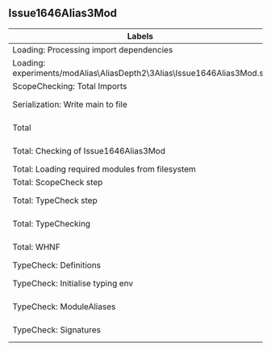 
## Issue1646Alias3Mod

Labels|Version0|Version1|Version2
---|---|---|---
Loading: Processing import dependencies|0.8 ms|24.41 %|30.81 %
Loading: experiments/modAlias\AliasDepth2\3Alias\Issue1646Alias3Mod.sa|2.6 ms|-1.8 %|2.83 %
ScopeChecking: Total Imports|0.0 ms|-4.55 %|7.95 %
Serialization: Write main to file|7.8 ms|8.53 %|-81.41 %
Total|14.6 ms|-0.73 %|-56.12 %
Total: Checking of Issue1646Alias3Mod|3.1 ms|-30.94 %|-71.07 %
Total: Loading required modules from filesystem|3.7 ms|4.81 %|10.54 %
Total: ScopeCheck step|0.4 ms|11.73 %|8.12 %
Total: TypeCheck step|2.7 ms|-37.38 %|-83.07 %
Total: TypeChecking|11.0 ms|-2.57 %|-78.34 %
Total: WHNF|0.1 ms|-17.5 %|-11.97 %
TypeCheck: Definitions|0.2 ms|-4.53 %|-8.18 %
TypeCheck: Initialise typing env|0.0 ms|225.68 %|3445.14 %
TypeCheck: ModuleAliases|0.4 ms|-66.27 %|-73.93 %
TypeCheck: Signatures|0.1 ms|0.82 %|-45.72 %

